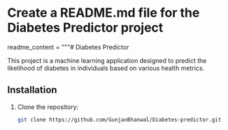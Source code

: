 # Create a README.md file for the Diabetes Predictor project

readme_content = """# Diabetes Predictor

This project is a machine learning application designed to predict the likelihood of diabetes in individuals based on various health metrics.

## Installation

1. Clone the repository:
   ```bash
   git clone https://github.com/GunjanBhanwal/Diabetes-predictor.git
